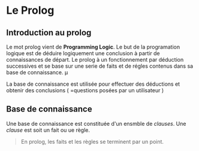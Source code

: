 # Le Prolog
## Introduction au prolog

Le mot prolog vient de **Programming Logic**.  Le but de la programation logique est de déduire logiquement une conclusion à partir de connaissances de départ. Le prolog à un fonctionnement par déduction successives et se base sur une serie de faits et de régles contenus dans sa base de connaissance. µ

La base de connaissance est utilisée pour effectuer des déductions et obtenir des conclusions ( =questions posées par un utilisateur ) 
 
## Base de connaissance  

Une base de connaissance est constituée d'un ensmble de *clauses*. Une *clause* est soit un fait ou ue règle.
> En prolog, les faits et les règles se terminent par un point.
